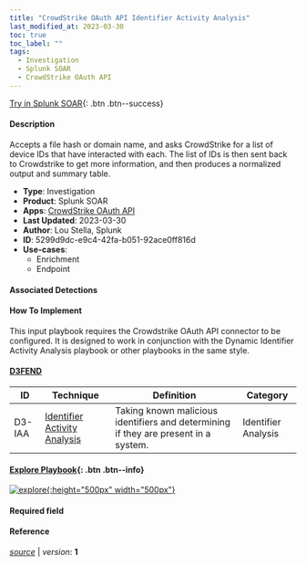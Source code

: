 ```yaml
---
title: "CrowdStrike OAuth API Identifier Activity Analysis"
last_modified_at: 2023-03-30
toc: true
toc_label: ""
tags:
  - Investigation
  - Splunk SOAR
  - CrowdStrike OAuth API
---
```


[Try in Splunk SOAR](https://www.splunk.com/en_us/software/splunk-security-orchestration-and-automation.html){: .btn .btn--success}

#### Description

Accepts a file hash or domain name, and asks CrowdStrike for a list of device IDs that have interacted with each. The list of IDs is then sent back to Crowdstrike to get more information, and then produces a normalized output and summary table.

- **Type**: Investigation
- **Product**: Splunk SOAR
- **Apps**: [CrowdStrike OAuth API](https://splunkbase.splunk.com/apps?keyword=crowdstrike+oauth+api&filters=product%3Asoar)
- **Last Updated**: 2023-03-30
- **Author**: Lou Stella, Splunk
- **ID**: 5299d9dc-e9c4-42fa-b051-92ace0ff816d
- **Use-cases**:
  - Enrichment
  - Endpoint

#### Associated Detections


#### How To Implement
This input playbook requires the Crowdstrike OAuth API connector to be configured. It is designed to work in conjunction with the Dynamic Identifier Activity Analysis playbook or other playbooks in the same style.


#### [D3FEND](https://d3fend.mitre.org/)

| ID          | Technique   | Definition     | Category       |
| ----------- | ----------- |--------------- |--------------- |
| D3-IAA | [Identifier Activity Analysis](https://d3fend.mitre.org/technique/d3f:IdentifierActivityAnalysis) | Taking known malicious identifiers and determining if they are present in a system. | Identifier Analysis |

#### [Explore Playbook](https://splunk.github.io/soar-playbook-viewer/?playbook=https://raw.githubusercontent.com/phantomcyber/playbooks/latest/CrowdStrike_OAuth_API_Identifier_Activity_Analysis.json){: .btn .btn--info}

[![explore](https://raw.githubusercontent.com/splunk/security_content/develop/playbooks/CrowdStrike_OAuth_API_Identifier_Activity_Analysis.png){:height="500px" width="500px"}](https://splunk.github.io/soar-playbook-viewer/?playbook=https://raw.githubusercontent.com/phantomcyber/playbooks/latest/CrowdStrike_OAuth_API_Identifier_Activity_Analysis.json)

#### Required field


#### Reference



[*source*](https://github.com/splunk/security_content/tree/develop/playbooks/CrowdStrike_OAuth_API_Identifier_Activity_Analysis.yml) \| *version*: **1**